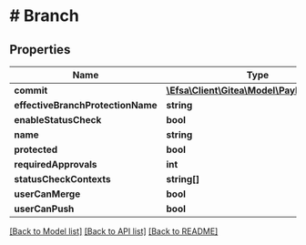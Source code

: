 # # Branch

## Properties

Name | Type | Description | Notes
------------ | ------------- | ------------- | -------------
**commit** | [**\Efsa\Client\Gitea\Model\PayloadCommit**](PayloadCommit.md) |  | [optional]
**effectiveBranchProtectionName** | **string** |  | [optional]
**enableStatusCheck** | **bool** |  | [optional]
**name** | **string** |  | [optional]
**protected** | **bool** |  | [optional]
**requiredApprovals** | **int** |  | [optional]
**statusCheckContexts** | **string[]** |  | [optional]
**userCanMerge** | **bool** |  | [optional]
**userCanPush** | **bool** |  | [optional]

[[Back to Model list]](../../README.md#models) [[Back to API list]](../../README.md#endpoints) [[Back to README]](../../README.md)
